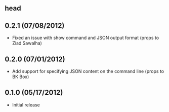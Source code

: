 ## head

## 0.2.1 (07/08/2012)
* Fixed an issue with show command and JSON output format (props to Ziad Sawalha)

## 0.2.0 (07/01/2012)
* Add support for specifying JSON content on the command line (props to BK Box)

## 0.1.0 (05/17/2012)
* Initial release

